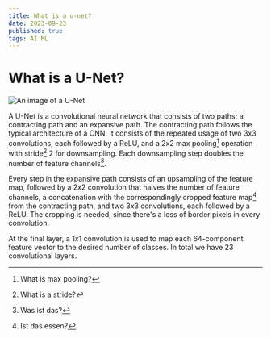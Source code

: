 ```yaml
---
title: What is a u-net?
date: 2023-09-23
published: true
tags: AI ML
---
```


# What is a U-Net?

![An image of a U-Net](https://miro.medium.com/v2/resize:fit:1400/1*f7YOaE4TWubwaFF7Z1fzNw.png)

A U-Net is a convolutional neural network that consists of two paths; a contracting path and an
expansive path. The contracting path follows the typical architecture of a CNN. It consists of the
repeated usage of two 3x3 convolutions, each followed by a ReLU, and a 2x2 max pooling[^1] operation
with stride[^2] 2 for downsampling. Each downsampling step doubles the number of feature channels[^3].

Every step in the expansive path consists of an upsampling of the feature map, followed by a $2x2$
convolution that halves the number of feature channels, a concatenation with the correspondingly cropped
feature map[^4] from the contracting path, and two $3x3$ convolutions, each followed by a ReLU. The
cropping is needed, since there's a loss of border pixels in every convolution.

At the final layer, a $1x1$ convolution is used to map each 64-component feature vector to the desired
number of classes. In total we have 23 convolutional layers.

[^1]: What is max pooling?

[^2]: What is a stride?

[^3]: Was ist das?

[^4]: Ist das essen?
